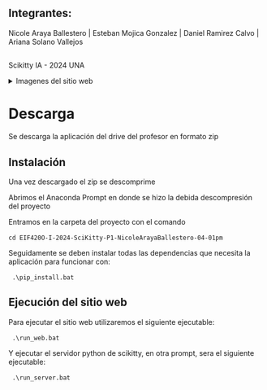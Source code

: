## Integrantes:
Nicole Araya Ballestero | Esteban Mojica Gonzalez | Daniel Ramirez Calvo | Ariana Solano Vallejos 
##
Scikitty IA - 2024
UNA

<details>
 <summary>Imagenes del sitio web</summary>

 ![sckitty1](scikitty_webpage_photos/scikitty1.png)
 ![sckitty2](scikitty_webpage_photos/scikitty2.png)
 ![sckitty3](scikitty_webpage_photos/scikitty3.png)
 ![sckitty4](scikitty_webpage_photos/scikitty4.png)
 ![sckitty5](scikitty_webpage_photos/scikitty5.png)
 ![sckitty6](scikitty_webpage_photos/scikitty6.png)
</details>

# Descarga

Se descarga la aplicación del drive del profesor en formato zip

## Instalación

Una vez descargado el zip se descomprime

Abrimos el Anaconda Prompt en donde se hizo la debida descompresión del proyecto

Entramos en la carpeta del proyecto con el comando

```
cd EIF420O-I-2024-SciKitty-P1-NicoleArayaBallestero-04-01pm
```

Seguidamente se deben instalar todas las dependencias que necesita la aplicación para funcionar con:

```
 .\pip_install.bat
```

## Ejecución del sitio web

Para ejecutar el sitio web utilizaremos el siguiente ejecutable:

```
 .\run_web.bat
```

Y ejecutar el servidor python de scikitty, en otra prompt, sera el siguiente ejecutable:

```
 .\run_server.bat
```
